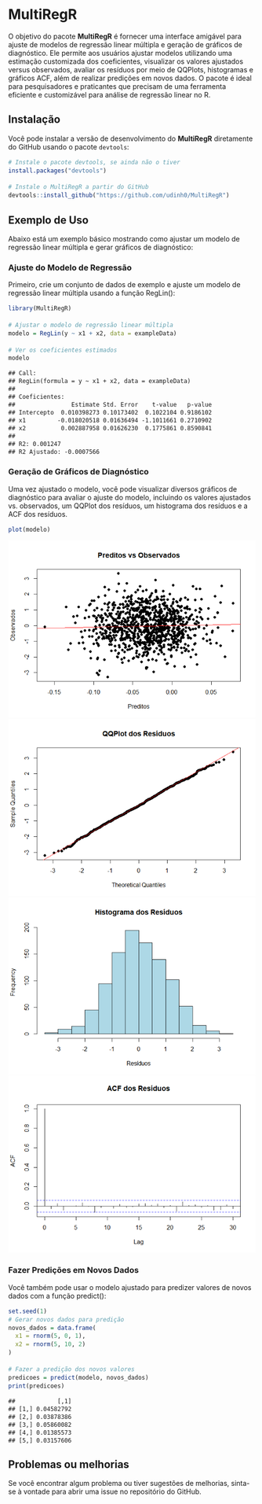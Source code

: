 
# MultiRegR

O objetivo do pacote **MultiRegR** é fornecer uma interface amigável
para ajuste de modelos de regressão linear múltipla e geração de
gráficos de diagnóstico. Ele permite aos usuários ajustar modelos
utilizando uma estimação customizada dos coeficientes, visualizar os
valores ajustados versus observados, avaliar os resíduos por meio de
QQPlots, histogramas e gráficos ACF, além de realizar predições em novos
dados. O pacote é ideal para pesquisadores e praticantes que precisam de
uma ferramenta eficiente e customizável para análise de regressão linear
no R.

## Instalação

Você pode instalar a versão de desenvolvimento do **MultiRegR**
diretamente do GitHub usando o pacote `devtools`:

``` r
# Instale o pacote devtools, se ainda não o tiver
install.packages("devtools")

# Instale o MultiRegR a partir do GitHub
devtools::install_github("https://github.com/udinh0/MultiRegR")
```

## Exemplo de Uso

Abaixo está um exemplo básico mostrando como ajustar um modelo de
regressão linear múltipla e gerar gráficos de diagnóstico:

### Ajuste do Modelo de Regressão

Primeiro, crie um conjunto de dados de exemplo e ajuste um modelo de
regressão linear múltipla usando a função RegLin():

``` r
library(MultiRegR)

# Ajustar o modelo de regressão linear múltipla
modelo = RegLin(y ~ x1 + x2, data = exampleData)

# Ver os coeficientes estimados
modelo
```

    ## Call:
    ## RegLin(formula = y ~ x1 + x2, data = exampleData)
    ## 
    ## Coeficientes:
    ##                Estimate Std. Error    t-value   p-value
    ## Intercepto  0.010398273 0.10173402  0.1022104 0.9186102
    ## x1         -0.018020518 0.01636494 -1.1011661 0.2710902
    ## x2          0.002887958 0.01626230  0.1775861 0.8590841
    ## 
    ## R2: 0.001247 
    ## R2 Ajustado: -0.0007566

### Geração de Gráficos de Diagnóstico

Uma vez ajustado o modelo, você pode visualizar diversos gráficos de
diagnóstico para avaliar o ajuste do modelo, incluindo os valores
ajustados vs. observados, um QQPlot dos resíduos, um histograma dos
resíduos e a ACF dos resíduos.

``` r
plot(modelo)
```

![](README_files/figure-gfm/unnamed-chunk-3-1.png)<!-- -->![](README_files/figure-gfm/unnamed-chunk-3-2.png)<!-- -->![](README_files/figure-gfm/unnamed-chunk-3-3.png)<!-- -->![](README_files/figure-gfm/unnamed-chunk-3-4.png)<!-- -->

### Fazer Predições em Novos Dados

Você também pode usar o modelo ajustado para predizer valores de novos
dados com a função predict():

``` r
set.seed(1)
# Gerar novos dados para predição
novos_dados = data.frame(
  x1 = rnorm(5, 0, 1),
  x2 = rnorm(5, 10, 2)
)

# Fazer a predição dos novos valores
predicoes = predict(modelo, novos_dados)
print(predicoes)
```

    ##            [,1]
    ## [1,] 0.04582792
    ## [2,] 0.03878386
    ## [3,] 0.05860082
    ## [4,] 0.01385573
    ## [5,] 0.03157606

## Problemas ou melhorias

Se você encontrar algum problema ou tiver sugestões de melhorias,
sinta-se à vontade para abrir uma issue no repositório do GitHub.

